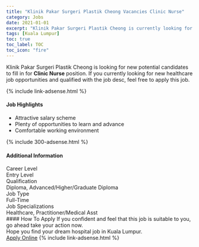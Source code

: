 ```yaml
---
title: "Klinik Pakar Surgeri Plastik Cheong Vacancies Clinic Nurse" 
category: Jobs 
date: 2021-01-01 
excerpt: "Klinik Pakar Surgeri Plastik Cheong is currently looking for suitable person to fill in the Clinic Nurse which positioned at Kuala Lumpur" 
tags: [Kuala Lumpur] 
toc: true 
toc_label: TOC 
toc_icon: "fire" 
--- 
```


<p>Klinik Pakar Surgeri Plastik Cheong is looking for new potential candidates to fill in for <b>Clinic Nurse</b> position. If you currently looking for new healthcare job opportunities and qualified with the job desc, feel free to apply this job.
</p>{% include link-adsense.html %} 
<div><div><div><h4>Job Highlights</h4></div></div><div><ul><li><div><div><div><div></div></div></div><div><span>Attractive salary scheme</span></div></div></li><li><div><div><div><div></div></div></div><div><span>Plenty of opportunities to learn and advance</span></div></div></li><li><div><div><div><div></div></div></div><div><span>Comfortable working environment</span></div></div></li></ul></div></div> 
{% include 300-adsense.html %} 
<div><div><div><h4>Additional Information</h4></div></div><div><div><div><div><div><div><div><div><span>Career Level</span></div></div><div><span>Entry Level</span></div></div></div></div><div><div><div><div><div><span>Qualification</span></div></div><div><span>Diploma, Advanced/Higher/Graduate Diploma</span></div></div></div></div><div><div><div><div><div><span>Job Type</span></div></div><div><span>Full-Time</span></div></div></div></div><div><div><div><div><div><span>Job Specializations</span></div></div><div><span>Healthcare, Practitioner/Medical Asst</span></div></div></div></div></div></div></div></div> 
#### How To Apply 
If you confident and feel that this job is suitable to you, go ahead take your action now. <br/> 
Hope you find your dream hospital job in Kuala Lumpur. <br/> 
<a href="https://www.jobstreet.com.my/en/job/clinic-nurse-4454368?jobId=jobstreet-my-job-4454368&sectionRank=9&token=0~1527f0dd-277b-491b-ade8-de88286a7f11&fr=SRP%20View%20In%20New%20Ta" class="btn btn--warning" target="_blank" rel="nofollow noopenner">Apply Online</a> 
{% include link-adsense.html %} 